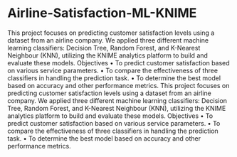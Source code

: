 # Airline-Satisfaction-ML-KNIME
This project focuses on predicting customer satisfaction levels using a dataset from an airline company. We applied three different machine learning classifiers: Decision Tree, Random Forest, and K-Nearest Neighbour (KNN), utilizing the KNIME analytics platform to build and evaluate these models.
Objectives
•	To predict customer satisfaction based on various service parameters.
•	To compare the effectiveness of three classifiers in handling the prediction task.
•	To determine the best model based on accuracy and other performance metrics.
This project focuses on predicting customer satisfaction levels using a dataset from an airline company. We applied three different machine learning classifiers: Decision Tree, Random Forest, and K-Nearest Neighbour (KNN), utilizing the KNIME analytics platform to build and evaluate these models.
Objectives
•	To predict customer satisfaction based on various service parameters.
•	To compare the effectiveness of three classifiers in handling the prediction task.
•	To determine the best model based on accuracy and other performance metrics.
